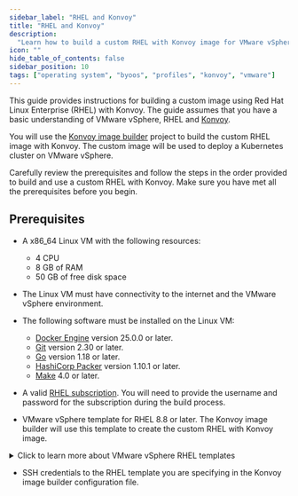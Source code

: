 ```yaml
---
sidebar_label: "RHEL and Konvoy"
title: "RHEL and Konvoy"
description:
  "Learn how to build a custom RHEL with Konvoy image for VMware vSphere and use it to deploy a Kubernetes cluster."
icon: ""
hide_table_of_contents: false
sidebar_position: 10
tags: ["operating system", "byoos", "profiles", "konvoy", "vmware"]
---
```


This guide provides instructions for building a custom image using Red Hat Linux Enterprise (RHEL) with Konvoy. The
guide assumes that you have a basic understanding of VMware vSphere, RHEL and
[Konvoy](https://d2iq.com/products/konvoy).

You will use the [Konvoy image builder](https://github.com/mesosphere/konvoy-image-builder) project to build the custom
RHEL image with Konvoy. The custom image will be used to deploy a Kubernetes cluster on VMware vSphere.

Carefully review the prerequisites and follow the steps in the order provided to build and use a custom RHEL with
Konvoy. Make sure you have met all the prerequisites before you begin.

## Prerequisites

- A x86_64 Linux VM with the following resources:

  - 4 CPU
  - 8 GB of RAM
  - 50 GB of free disk space

- The Linux VM must have connectivity to the internet and the VMware vSphere environment.

- The following software must be installed on the Linux VM:

  - [Docker Engine](https://docs.docker.com/engine/install/) version 25.0.0 or later.
  - [Git](https://git-scm.com/) version 2.30 or later.
  - [Go](https://golang.org/) version 1.18 or later.
  - [HashiCorp Packer](https://developer.hashicorp.com/packer/) version 1.10.1 or later.
  - [Make](https://www.gnu.org/software/make/) 4.0 or later.

- A valid [RHEL subscription](https://www.redhat.com/en/store/linux-platforms). You will need to provide the username
  and password for the subscription during the build process.

- VMware vSphere template for RHEL 8.8 or later. The Konvoy image builder will use this template to create the custom
  RHEL with Konvoy image.

<details>
<summary>Click to learn more about VMware vSphere RHEL templates</summary>

You can download RHEL 8.8 or later ISO files from the
[Red Hat Developer Portal](https://developers.redhat.com/products/rhel/download?source=sso). The ISO can be uploaded to
your vSphere Datastore and be used to deploy a VM. Deploy the VM and reference the ISO you uploaded to your Datastore as
the input for the **CD/DVD Drive**.

![A View of the ISO selection](/byoos_vmware_konvoy_iso-selection.png)

After the VM is deployed, and you have completed the RHEL installation, verify you can SSH into the VM. If you can SSH
and login to the VM, you can use it as a template for the Konvoy image builder. Save the VM as a template in vSphere.
Reference the template in the Konvoy image builder configuration file.

:::warning

Reach out to your VMware administrator if you need assistance with the VMware vSphere template. It's critical you
configure the RHEL template correctly to ensure the Konvoy image builder can use it to create the custom RHEL with
Konvoy image.

:::

</details>

- SSH credentials to the RHEL template you are specifying in the Konvoy image builder configuration file.
